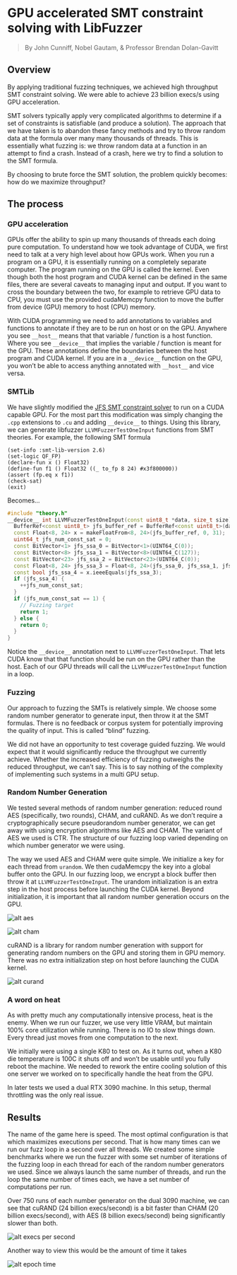 # GPU accelerated SMT constraint solving with LibFuzzer

> By John Cunniff, Nobel Gautam, & Professor Brendan Dolan-Gavitt

## Overview

By applying traditional fuzzing techniques, we achieved high throughput SMT constraint solving. We were able to achieve 23 billion execs/s using GPU acceleration.

SMT solvers typically apply very complicated algorithms to determine if a set of constraints is satisfiable (and produce a solution). The approach that we have taken is to abandon these fancy methods and try to throw random data at the formula over many many thousands of threads. This is essentially what fuzzing is: we throw random data at a function in an attempt to find a crash. Instead of a crash, here we try to find a solution to the SMT formula.

By choosing to brute force the SMT solution, the problem quickly becomes: how do we maximize throughput?

## The process

### GPU acceleration

GPUs offer the ability to spin up many thousands of threads each doing pure computation. To understand how we took advantage of CUDA, we first need to talk at a very high level about how GPUs work. When you run a program on a GPU, it is essentially running on a completely separate computer. The program running on the GPU is called the kernel. Even though both the host program and CUDA kernel can be defined in the same files, there are several caveats to managing input and output. If you want to cross the boundary between the two, for example to retrieve GPU data to CPU, you must use the provided cudaMemcpy function to move the buffer from device (GPU) memory to host (CPU) memory.

With CUDA programming we need to add annotations to variables and functions to annotate if they are to be run on host or on the GPU. Anywhere you see `__host__` means that that variable / function is a host function. Where you see `__device__` that implies the variable / function is meant for the GPU. These annotations define the boundaries between the host program and CUDA kernel. If you are in a `__device__` function on  the GPU, you won’t be able to access anything annotated with `__host__` and vice versa.


### SMTLib

We have slightly modified the [JFS SMT constraint solver](https://github.com/mc-imperial/jfs) to run on a CUDA capable GPU. For the most part this modification was simply changing the `.cpp` extensions to `.cu` and adding `__device__` to things. Using this library, we can generate libfuzzer `LLVMFuzzerTestOneInput` functions from SMT theories. For example, the following SMT formula

```
(set-info :smt-lib-version 2.6)
(set-logic QF_FP)
(declare-fun x () Float32)
(define-fun f1 () Float32 ((_ to_fp 8 24) #x3f800000))
(assert (fp.eq x f1))
(check-sat)
(exit)
```

Becomes...

```c++
#include "theory.h"
__device__ int LLVMFuzzerTestOneInput(const uint8_t *data, size_t size) {
  BufferRef<const uint8_t> jfs_buffer_ref = BufferRef<const uint8_t>(data, size);
  const Float<8, 24> x = makeFloatFrom<8, 24>(jfs_buffer_ref, 0, 31);
  uint64_t jfs_num_const_sat = 0;
  const BitVector<1> jfs_ssa_0 = BitVector<1>(UINT64_C(0));
  const BitVector<8> jfs_ssa_1 = BitVector<8>(UINT64_C(127));
  const BitVector<23> jfs_ssa_2 = BitVector<23>(UINT64_C(0));
  const Float<8, 24> jfs_ssa_3 = Float<8, 24>(jfs_ssa_0, jfs_ssa_1, jfs_ssa_2);
  const bool jfs_ssa_4 = x.ieeeEquals(jfs_ssa_3);
  if (jfs_ssa_4) {
    ++jfs_num_const_sat;
  }
  if (jfs_num_const_sat == 1) {
    // Fuzzing target
    return 1;
  } else {
    return 0;
  }
}
```

Notice the `__device__` annotation next to `LLVMFuzzerTestOneInput`. That lets CUDA know that that function should be run on the GPU rather than the host. Each of our GPU threads will call the `LLVMFuzzerTestOneInput` function in a loop.

### Fuzzing

Our approach to fuzzing the SMTs is relatively simple. We choose some random number generator to generate input, then throw it at the SMT formulas. There is no feedback or corpus system for potentially improving the quality of input. This is called “blind” fuzzing.

We did not have an opportunity to test coverage guided fuzzing. We would expect that it would significantly reduce the throughput we currently achieve. Whether the increased efficiency of fuzzing outweighs the reduced throughput, we can’t say. This is to say nothing of the complexity of implementing such systems in a multi GPU setup.

### Random Number Generation

We tested several methods of random number generation: reduced round AES (specifically, two rounds), CHAM, and cuRAND. As we don’t require a cryptographically secure pseudorandom number generator, we can get away with using encryption algorithms like AES and CHAM. The variant of AES we used is CTR. The structure of our fuzzing loop varied depending on which number generator we were using.

The way we used AES and CHAM were quite simple. We initialize a key for each thread from `urandom`. We then cudaMemcpy the key into a global buffer onto the GPU. In our fuzzing loop, we encrypt a block buffer then throw it at `LLVMFuzzerTestOneInput`. The urandom initialization is an extra step in the host process before launching the CUDA kernel. Beyond initialization, it is important that all random number generation occurs on the GPU.

![alt aes](svg/aes.mmd.svg)

![alt cham](svg/cham.mmd.svg)

cuRAND is a library for random number generation with support for generating random numbers on the GPU and storing them in GPU memory. There was no extra initialization step on host before launching the CUDA kernel.

![alt curand](svg/curand.mmd.svg)

### A word on heat

As with pretty much any computationally intensive process, heat is the enemy. When we run our fuzzer, we use very little VRAM, but maintain 100% core utilization while running. There is no IO to slow things down. Every thread just moves from one computation to the next.

We initially were using a single K80 to test on. As it turns out, when a K80 die temperature is 100C it shuts off and won’t be usable until you fully reboot the machine. We needed to rework the entire cooling solution of this one server we worked on to specifically handle the heat from the GPU.

In later tests we used a dual RTX 3090 machine. In this setup, thermal throttling was the only real issue.

## Results

The name of the game here is speed. The most optimal configuration is that which maximizes executions per second. That is how many times can we run our fuzz loop in a second over all threads. We created some simple benchmarks where we run the fuzzer with some set number of iterations of the fuzzing loop in each thread for each of the random number generators we used. Since we always launch the same number of threads, and run the loop the same number of times each, we have a set number of computations per run.

Over 750 runs of each number generator on the dual 3090 machine, we can see that cuRAND (24 billion execs/second) is a bit faster than CHAM (20 billion execs/second), with AES (8 billion execs/second) being significantly slower than both.

![alt execs per second](img/execsps.png)

Another way to view this would be the amount of time it takes

![alt epoch time](img/execsps-over-epoch.png)
